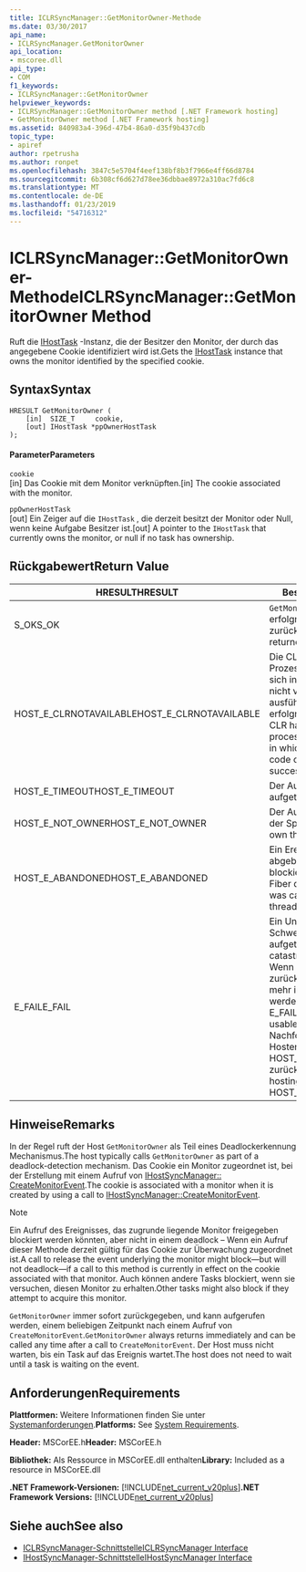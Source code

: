 ```yaml
---
title: ICLRSyncManager::GetMonitorOwner-Methode
ms.date: 03/30/2017
api_name:
- ICLRSyncManager.GetMonitorOwner
api_location:
- mscoree.dll
api_type:
- COM
f1_keywords:
- ICLRSyncManager::GetMonitorOwner
helpviewer_keywords:
- ICLRSyncManager::GetMonitorOwner method [.NET Framework hosting]
- GetMonitorOwner method [.NET Framework hosting]
ms.assetid: 840983a4-396d-47b4-86a0-d35f9b437cdb
topic_type:
- apiref
author: rpetrusha
ms.author: ronpet
ms.openlocfilehash: 3847c5e5704f4eef138bf8b3f7966e4ff66d8784
ms.sourcegitcommit: 6b308cf6d627d78ee36dbbae8972a310ac7fd6c8
ms.translationtype: MT
ms.contentlocale: de-DE
ms.lasthandoff: 01/23/2019
ms.locfileid: "54716312"
---
```

# <a name="iclrsyncmanagergetmonitorowner-method"></a><span data-ttu-id="cdc04-102">ICLRSyncManager::GetMonitorOwner-Methode</span><span class="sxs-lookup"><span data-stu-id="cdc04-102">ICLRSyncManager::GetMonitorOwner Method</span></span>
<span data-ttu-id="cdc04-103">Ruft die [IHostTask](../../../../docs/framework/unmanaged-api/hosting/ihosttask-interface.md) -Instanz, die der Besitzer den Monitor, der durch das angegebene Cookie identifiziert wird ist.</span><span class="sxs-lookup"><span data-stu-id="cdc04-103">Gets the [IHostTask](../../../../docs/framework/unmanaged-api/hosting/ihosttask-interface.md) instance that owns the monitor identified by the specified cookie.</span></span>  
  
## <a name="syntax"></a><span data-ttu-id="cdc04-104">Syntax</span><span class="sxs-lookup"><span data-stu-id="cdc04-104">Syntax</span></span>  
  
```  
HRESULT GetMonitorOwner (  
    [in]  SIZE_T     cookie,  
    [out] IHostTask *ppOwnerHostTask  
);  
```  
  
#### <a name="parameters"></a><span data-ttu-id="cdc04-105">Parameter</span><span class="sxs-lookup"><span data-stu-id="cdc04-105">Parameters</span></span>  
 `cookie`  
 <span data-ttu-id="cdc04-106">[in] Das Cookie mit dem Monitor verknüpften.</span><span class="sxs-lookup"><span data-stu-id="cdc04-106">[in] The cookie associated with the monitor.</span></span>  
  
 `ppOwnerHostTask`  
 <span data-ttu-id="cdc04-107">[out] Ein Zeiger auf die `IHostTask` , die derzeit besitzt der Monitor oder Null, wenn keine Aufgabe Besitzer ist.</span><span class="sxs-lookup"><span data-stu-id="cdc04-107">[out] A pointer to the `IHostTask` that currently owns the monitor, or null if no task has ownership.</span></span>  
  
## <a name="return-value"></a><span data-ttu-id="cdc04-108">Rückgabewert</span><span class="sxs-lookup"><span data-stu-id="cdc04-108">Return Value</span></span>  
  
|<span data-ttu-id="cdc04-109">HRESULT</span><span class="sxs-lookup"><span data-stu-id="cdc04-109">HRESULT</span></span>|<span data-ttu-id="cdc04-110">Beschreibung</span><span class="sxs-lookup"><span data-stu-id="cdc04-110">Description</span></span>|  
|-------------|-----------------|  
|<span data-ttu-id="cdc04-111">S_OK</span><span class="sxs-lookup"><span data-stu-id="cdc04-111">S_OK</span></span>|<span data-ttu-id="cdc04-112">`GetMonitorOwner` wurde erfolgreich zurückgegeben.</span><span class="sxs-lookup"><span data-stu-id="cdc04-112">`GetMonitorOwner` returned successfully.</span></span>|  
|<span data-ttu-id="cdc04-113">HOST_E_CLRNOTAVAILABLE</span><span class="sxs-lookup"><span data-stu-id="cdc04-113">HOST_E_CLRNOTAVAILABLE</span></span>|<span data-ttu-id="cdc04-114">Die CLR wurde nicht in einen Prozess geladen und befindet sich in einem Zustand, in dem nicht verwalteten Code ausführen oder den Aufruf erfolgreich zu verarbeiten.</span><span class="sxs-lookup"><span data-stu-id="cdc04-114">The CLR has not been loaded into a process, or the CLR is in a state in which it cannot run managed code or process the call successfully.</span></span>|  
|<span data-ttu-id="cdc04-115">HOST_E_TIMEOUT</span><span class="sxs-lookup"><span data-stu-id="cdc04-115">HOST_E_TIMEOUT</span></span>|<span data-ttu-id="cdc04-116">Der Aufruf ist ein Timeout aufgetreten.</span><span class="sxs-lookup"><span data-stu-id="cdc04-116">The call timed out.</span></span>|  
|<span data-ttu-id="cdc04-117">HOST_E_NOT_OWNER</span><span class="sxs-lookup"><span data-stu-id="cdc04-117">HOST_E_NOT_OWNER</span></span>|<span data-ttu-id="cdc04-118">Der Aufrufer ist nicht Besitzer der Sperre.</span><span class="sxs-lookup"><span data-stu-id="cdc04-118">The caller does not own the lock.</span></span>|  
|<span data-ttu-id="cdc04-119">HOST_E_ABANDONED</span><span class="sxs-lookup"><span data-stu-id="cdc04-119">HOST_E_ABANDONED</span></span>|<span data-ttu-id="cdc04-120">Ein Ereignis wurde abgebrochen, während sich der blockierte Thread oder eine Fiber darauf gewartet.</span><span class="sxs-lookup"><span data-stu-id="cdc04-120">An event was canceled while a blocked thread or fiber was waiting on it.</span></span>|  
|<span data-ttu-id="cdc04-121">E_FAIL</span><span class="sxs-lookup"><span data-stu-id="cdc04-121">E_FAIL</span></span>|<span data-ttu-id="cdc04-122">Ein Unbekannter Schwerwiegender Fehler ist aufgetreten.</span><span class="sxs-lookup"><span data-stu-id="cdc04-122">An unknown catastrophic failure occurred.</span></span> <span data-ttu-id="cdc04-123">Wenn eine Methode E_FAIL zurückgibt, ist die CLR nicht mehr im Prozess verwendet werden.</span><span class="sxs-lookup"><span data-stu-id="cdc04-123">When a method returns E_FAIL, the CLR is no longer usable within the process.</span></span> <span data-ttu-id="cdc04-124">Nachfolgende Aufrufe zum Hosten der Methoden HOST_E_CLRNOTAVAILABLE zurück.</span><span class="sxs-lookup"><span data-stu-id="cdc04-124">Subsequent calls to hosting methods return HOST_E_CLRNOTAVAILABLE.</span></span>|  
  
## <a name="remarks"></a><span data-ttu-id="cdc04-125">Hinweise</span><span class="sxs-lookup"><span data-stu-id="cdc04-125">Remarks</span></span>  
 <span data-ttu-id="cdc04-126">In der Regel ruft der Host `GetMonitorOwner` als Teil eines Deadlockerkennung Mechanismus.</span><span class="sxs-lookup"><span data-stu-id="cdc04-126">The host typically calls `GetMonitorOwner` as part of a deadlock-detection mechanism.</span></span> <span data-ttu-id="cdc04-127">Das Cookie ein Monitor zugeordnet ist, bei der Erstellung mit einem Aufruf von [IHostSyncManager:: CreateMonitorEvent](../../../../docs/framework/unmanaged-api/hosting/ihostsyncmanager-createmonitorevent-method.md).</span><span class="sxs-lookup"><span data-stu-id="cdc04-127">The cookie is associated with a monitor when it is created by using a call to [IHostSyncManager::CreateMonitorEvent](../../../../docs/framework/unmanaged-api/hosting/ihostsyncmanager-createmonitorevent-method.md).</span></span>  
  
> [!NOTE]
>  <span data-ttu-id="cdc04-128">Ein Aufruf des Ereignisses, das zugrunde liegende Monitor freigegeben blockiert werden könnten, aber nicht in einem deadlock – Wenn ein Aufruf dieser Methode derzeit gültig für das Cookie zur Überwachung zugeordnet ist.</span><span class="sxs-lookup"><span data-stu-id="cdc04-128">A call to release the event underlying the monitor might block—but will not deadlock—if a call to this method is currently in effect on the cookie associated with that monitor.</span></span> <span data-ttu-id="cdc04-129">Auch können andere Tasks blockiert, wenn sie versuchen, diesen Monitor zu erhalten.</span><span class="sxs-lookup"><span data-stu-id="cdc04-129">Other tasks might also block if they attempt to acquire this monitor.</span></span>  
  
 <span data-ttu-id="cdc04-130">`GetMonitorOwner` immer sofort zurückgegeben, und kann aufgerufen werden, einem beliebigen Zeitpunkt nach einem Aufruf von `CreateMonitorEvent`.</span><span class="sxs-lookup"><span data-stu-id="cdc04-130">`GetMonitorOwner` always returns immediately and can be called any time after a call to `CreateMonitorEvent`.</span></span> <span data-ttu-id="cdc04-131">Der Host muss nicht warten, bis ein Task auf das Ereignis wartet.</span><span class="sxs-lookup"><span data-stu-id="cdc04-131">The host does not need to wait until a task is waiting on the event.</span></span>  
  
## <a name="requirements"></a><span data-ttu-id="cdc04-132">Anforderungen</span><span class="sxs-lookup"><span data-stu-id="cdc04-132">Requirements</span></span>  
 <span data-ttu-id="cdc04-133">**Plattformen:** Weitere Informationen finden Sie unter [Systemanforderungen](../../../../docs/framework/get-started/system-requirements.md).</span><span class="sxs-lookup"><span data-stu-id="cdc04-133">**Platforms:** See [System Requirements](../../../../docs/framework/get-started/system-requirements.md).</span></span>  
  
 <span data-ttu-id="cdc04-134">**Header:** MSCorEE.h</span><span class="sxs-lookup"><span data-stu-id="cdc04-134">**Header:** MSCorEE.h</span></span>  
  
 <span data-ttu-id="cdc04-135">**Bibliothek:** Als Ressource in MSCorEE.dll enthalten</span><span class="sxs-lookup"><span data-stu-id="cdc04-135">**Library:** Included as a resource in MSCorEE.dll</span></span>  
  
 <span data-ttu-id="cdc04-136">**.NET Framework-Versionen:** [!INCLUDE[net_current_v20plus](../../../../includes/net-current-v20plus-md.md)]</span><span class="sxs-lookup"><span data-stu-id="cdc04-136">**.NET Framework Versions:** [!INCLUDE[net_current_v20plus](../../../../includes/net-current-v20plus-md.md)]</span></span>  
  
## <a name="see-also"></a><span data-ttu-id="cdc04-137">Siehe auch</span><span class="sxs-lookup"><span data-stu-id="cdc04-137">See also</span></span>
- [<span data-ttu-id="cdc04-138">ICLRSyncManager-Schnittstelle</span><span class="sxs-lookup"><span data-stu-id="cdc04-138">ICLRSyncManager Interface</span></span>](../../../../docs/framework/unmanaged-api/hosting/iclrsyncmanager-interface.md)
- [<span data-ttu-id="cdc04-139">IHostSyncManager-Schnittstelle</span><span class="sxs-lookup"><span data-stu-id="cdc04-139">IHostSyncManager Interface</span></span>](../../../../docs/framework/unmanaged-api/hosting/ihostsyncmanager-interface.md)

